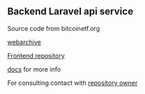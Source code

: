 ## Backend Laravel api service

Source code from bitcoinetf.org

[webarchive](https://web.archive.org/web/20250000000000*/bitcoinetf.org)

[Frontend repository](https://github.com/gunterweissmuller/bitcoinetf.org_frontend)

[docs](https://github.com/gunterweissmuller/bitcoinetf.org_backend/tree/master/docs) for more info

For consulting contact with [repository owner](https://github.com/gunterweissmuller) 
